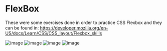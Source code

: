 # FlexBox

These were some exercises done in order to practice CSS Flexbox and they can be found in: https://developer.mozilla.org/en-US/docs/Learn/CSS/CSS_layout/Flexbox_skills

![image](https://user-images.githubusercontent.com/111367940/196979661-0b457e0d-7a8d-45cf-81de-70e04a62a56b.png)
![image](https://user-images.githubusercontent.com/111367940/196979774-1726d2af-7bac-4d1e-9e81-aa3f3848d3a4.png)
![image](https://user-images.githubusercontent.com/111367940/196979924-9d249ef4-9fcb-498a-9153-de1f6dbbd7cb.png)
![image](https://user-images.githubusercontent.com/111367940/196980016-969b8963-4cc8-4f59-acd6-3a8f416e82c6.png)
